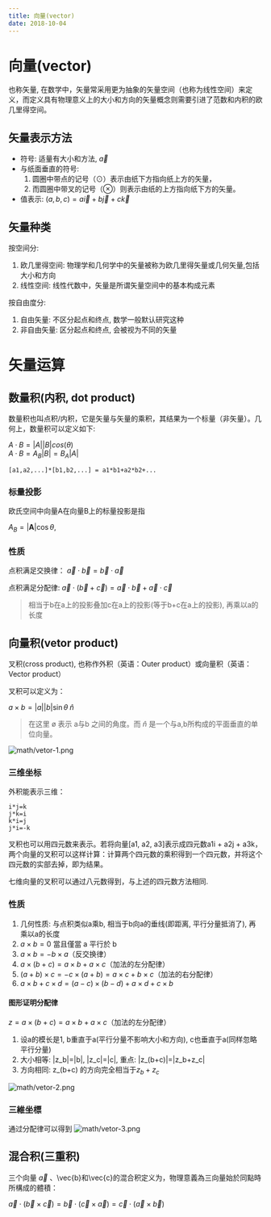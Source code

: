 ```yaml
---
title: 向量(vector)
date: 2018-10-04
---
```

# 向量(vector)
也称矢量, 在数学中，矢量常采用更为抽象的矢量空间（也称为线性空间）来定义，而定义具有物理意义上的大小和方向的矢量概念则需要引进了范数和内积的欧几里得空间。

## 矢量表示方法
- 符号: 适量有大小和方法, $\vec{a}$
- 与纸面垂直的符号:
    1. 圆圈中带点的记号（⊙）表示由纸下方指向纸上方的矢量，
    2. 而圆圈中带叉的记号（⊗）则表示由纸的上方指向纸下方的矢量。
- 值表示: $(a, b, c) = a\vec{i} + b\vec{j} + c\vec{k}$

## 矢量种类
按空间分:
1. 欧几里得空间: 物理学和几何学中的矢量被称为欧几里得矢量或几何矢量,包括大小和方向
2. 线性空间: 线性代数中，矢量是所谓矢量空间中的基本构成元素

按自由度分:
1. 自由矢量: 不区分起点和终点, 数学一般默认研究这种
1. 非自由矢量: 区分起点和终点, 会被视为不同的矢量

# 矢量运算

## 数量积(内积, dot product)
数量积也叫点积/内积，它是矢量与矢量的乘积，其结果为一个标量（非矢量）。几何上，数量积可以定义如下:

$A·B = |A||B|cos(θ)$    
$A·B = A_B|B|=B_A|A|$

    [a1,a2,...]*[b1,b2,...] = a1*b1+a2*b2+...

### 标量投影
欧氏空间中向量A在向量B上的标量投影是指

$A_B=|\mathbf A|\cos\theta$,

### 性质
点积满足交换律： $\vec{a} \cdot \vec{b} = \vec{b} \cdot \vec{a} \;$

点积满足分配律: $\vec{a} \cdot (\vec{b} + \vec{c}) = \vec{a} \cdot \vec{b} + \vec{a} \cdot \vec{c}$ 

>相当于b在a上的投影叠加c在a上的投影(等于b+c在a上的投影), 再乘以a的长度

## 向量积(vetor product)
叉积(cross product), 也称作外积（英语：Outer product）或向量积（英语：Vector product）

叉积可以定义为：

$a \times b =|a||b|\sin \theta \;\hat{n}$

> 在这里 ø 表示 a与b 之间的角度。而 $\hat{n}$ 是一个与a,b所构成的平面垂直的单位向量。

![math/vetor-1.png](/img/math/vetor-1.png)

### 三维坐标
外积能表示三维：

    i*j=k
    j*k=i
    k*i=j
    j*i=-k

叉积也可以用四元数来表示。若将向量[a1, a2, a3]表示成四元数a1i + a2j + a3k，两个向量的叉积可以这样计算：计算两个四元数的乘积得到一个四元数，并将这个四元数的实部去掉，即为结果。

七维向量的叉积可以通过八元数得到，与上述的四元数方法相同.

### 性质
1. 几何性质: 与点积类似a乘b, 相当于b向a的垂线(即距离, 平行分量抵消了), 再乘以a的长度
2. $a \times {b} =0$ 當且僅當 a 平行於 b 
3. $a×b=-b×a$（反交换律）
4. $a×(b+c)=a×b+a×c$（加法的左分配律）
5. $(a+b)×c=-c×(a+b)=a×c+b×c$（加法的右分配律）
6. $a×b+c×d=(a-c)×(b-d)+a×d+c×b$

#### 图形证明分配律
$z=a×(b+c)=a×b+a×c$（加法的左分配律）

1. 设a的模长是1, b重直于a(平行分量不影响大小和方向), c也垂直于a(同样忽略平行分量)
2. 大小相等: |z_b|=|b|, |z_c|=|c|, 重点: |z_(b+c)|=|z_b+z_c|
3. 方向相同: z_(b+c) 的方向完全相当于$z_b+z_c$

![math/vetor-2.png](/img/math/vetor-2.png)

### 三維坐標
通过分配律可以得到
![math/vetor-3.png](/img/math/vetor-3.png)

## 混合积(三重积)
三个向量 $\vec{a}$ 、\vec{b}和\vec{c}的混合积定义为，物理意義為三向量始於同點時所構成的體積：

$\vec{a}\cdot(\vec{b}\times \vec{c})=
\vec{b}\cdot(\vec{c}\times \vec{a})=
\vec{c}\cdot(\vec{a}\times \vec{b})$